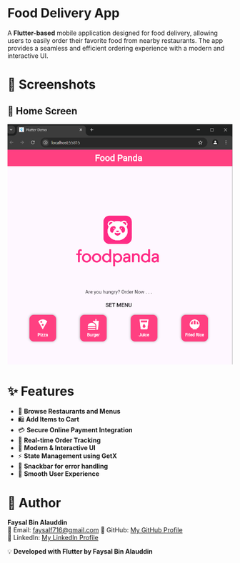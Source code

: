# **Food Delivery App**

A **Flutter-based** mobile application designed for food delivery, allowing users to easily order their favorite food from nearby restaurants. The app provides a seamless and efficient ordering experience with a modern and interactive UI.

# **📸 Screenshots**



## **🏡 Home Screen**
![Home Screen](assets/images/102.png)



# ✨ **Features**

- 🍔 **Browse Restaurants and Menus**
- 🛍️ **Add Items to Cart**
- 💳 **Secure Online Payment Integration**
- 🚚 **Real-time Order Tracking**
- 🎨 **Modern & Interactive UI**
- ⚡ **State Management using GetX**
- 📣 **Snackbar for error handling**
- 🌙 **Smooth User Experience**


# 👤 **Author**

**Faysal Bin Alauddin**  
📧 Email: faysalf716@gmail.com
🔗 GitHub: [My GitHub Profile](https://github.com/faysalcsecu)  
🔗 LinkedIn: [My LinkedIn Profile](https://www.linkedin.com/in/faysal-bin-alauddin-4815a92a7/)


💡 **Developed with Flutter by Faysal Bin Alauddin**